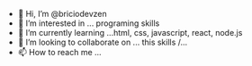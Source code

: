 - 👋 Hi, I’m @briciodevzen
- 👀 I’m interested in ... programing skills
- 🌱 I’m currently learning ...html, css, javascript, react, node.js
- 💞️ I’m looking to collaborate on ... this skills /\...
- 📫 How to reach me ... 

<!---
briciodevzen/briciodevzen is a ✨ special ✨ repository because its `README.md` (this file) appears on your GitHub profile.
You can click the Preview link to take a look at your changes.
--->
